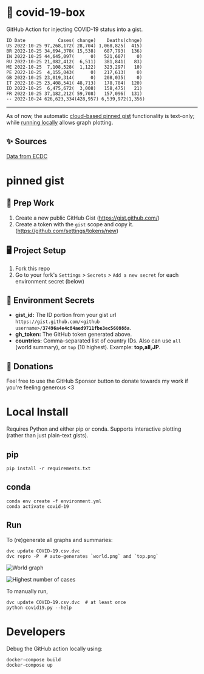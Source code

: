 # 🏥 covid-19-box

GitHub Action for injecting COVID-19 status into a gist.

```
ID Date            Cases( change)    Deaths(chnge)
US 2022-10-25 97,268,172( 28,704) 1,068,825(  415)
BR 2022-10-25 34,694,378( 15,538)   687,793(  136)
IN 2022-10-25 44,645,097(      0)   521,607(    0)
RU 2022-10-25 21,082,412(  6,511)   381,841(   83)
ME 2022-10-25  7,108,528(  1,122)   323,297(   10)
PE 2022-10-25  4,155,043(      0)   217,613(    0)
GB 2022-10-25 23,019,314(      0)   208,035(    0)
IT 2022-10-25 23,408,541( 48,713)   178,784(  120)
ID 2022-10-25  6,475,672(  3,008)   158,475(   21)
FR 2022-10-25 37,182,212( 59,708)   157,096(  131)
-- 2022-10-24 626,623,334(428,957) 6,539,972(1,356)
```

---

As of now, the automatic [cloud-based pinned gist](#pinned-gist) functionality is text-only;
while [running locally](#local-install) allows graph plotting.

## ✨ Sources

[Data from ECDC](https://www.ecdc.europa.eu/en/publications-data/download-todays-data-geographic-distribution-covid-19-cases-worldwide)

# pinned gist

## 🎒 Prep Work
1. Create a new public GitHub Gist (https://gist.github.com/)
1. Create a token with the `gist` scope and copy it. (https://github.com/settings/tokens/new)

## 🖥 Project Setup
1. Fork this repo
1. Go to your fork's `Settings` > `Secrets` > `Add a new secret` for each environment secret (below)

## 🤫 Environment Secrets
- **gist_id:** The ID portion from your gist url `https://gist.github.com/<github username>/`**`37496a4e4c84aed9711fbe3ec560888a`**.
- **gh_token:** The GitHub token generated above.
- **countries:** Comma-separated list of country IDs. Also can use `all` (world summary), or `top` (10 highest). Example: **top,all,JP**.

## 💸 Donations

Feel free to use the GitHub Sponsor button to donate towards my work if you're feeling generous <3

# Local Install

Requires Python and either pip or conda. Supports interactive plotting (rather than just plain-text gists).

## pip

```
pip install -r requirements.txt
```

## conda

```
conda env create -f environment.yml
conda activate covid-19
```

## Run

To (re)generate all graphs and summaries:

```
dvc update COVID-19.csv.dvc
dvc repro -P  # auto-generates `world.png` and `top.png`
```

![World graph](world.png)

![Highest number of cases](top.png)

To manually run,

```
dvc update COVID-19.csv.dvc  # at least once
python covid19.py --help
```

# Developers

Debug the GitHub action locally using:

```
docker-compose build
docker-compose up
```

